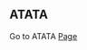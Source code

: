 ## ATATA 
Go to ATATA [Page](https://github.com/AdyKalra/TestAutomation/blob/master/cSharp/AutomationFrameworks/ATATA.md)
